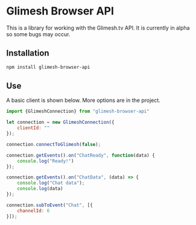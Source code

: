 # Glimesh Browser API

This is a library for working with the Glimesh.tv API. It is currently in alpha so some bugs may occur.


## Installation

```bash
npm install glimesh-browser-api
```

## Use

A basic client is shown below. More options are in the project.

```js
import {GlimeshConnection} from "glimesh-browser-api"

let connection = new GlimeshConnection({
    clientId: ""
});

connection.connectToGlimesh(false);

connection.getEvents().on("ChatReady", function(data) {
    console.log("Ready!")
});

connection.getEvents().on("ChatData", (data) => {
    console.log("Chat data");
    console.log(data)
});

connection.subToEvent("Chat", [{
    channelId: 6
}]);
```